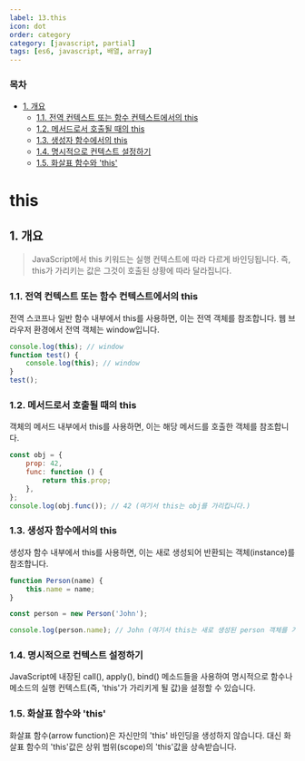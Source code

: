 ```yaml
---
label: 13.this
icon: dot
order: category
category: [javascript, partial]
tags: [es6, javascript, 배열, array]
---
```


### 목차 <!-- omit in toc -->

- [1. 개요](#1-개요)
	- [1.1. 전역 컨텍스트 또는 함수 컨텍스트에서의 this](#11-전역-컨텍스트-또는-함수-컨텍스트에서의-this)
	- [1.2. 메서드로서 호출될 때의 this](#12-메서드로서-호출될-때의-this)
	- [1.3. 생성자 함수에서의 this](#13-생성자-함수에서의-this)
	- [1.4. 명시적으로 컨텍스트 설정하기](#14-명시적으로-컨텍스트-설정하기)
	- [1.5. 화살표 함수와 'this'](#15-화살표-함수와-this)

# this <!-- omit in toc -->

## 1. 개요

> JavaScript에서 this 키워드는 실행 컨텍스트에 따라 다르게 바인딩됩니다. 즉, this가 가리키는 값은 그것이 호출된 상황에 따라 달라집니다.

### 1.1. 전역 컨텍스트 또는 함수 컨텍스트에서의 this

전역 스코프나 일반 함수 내부에서 this를 사용하면, 이는 전역 객체를 참조합니다. 웹 브라우저 환경에서 전역 객체는 window입니다.

```js #
console.log(this); // window
function test() {
	console.log(this); // window
}
test();
```

### 1.2. 메서드로서 호출될 때의 this

객체의 메서드 내부에서 this를 사용하면, 이는 해당 메서드를 호출한 객체를 참조합니다.

```js
const obj = {
	prop: 42,
	func: function () {
		return this.prop;
	},
};
console.log(obj.func()); // 42 (여기서 this는 obj를 가리킵니다.)
```

### 1.3. 생성자 함수에서의 this

생성자 함수 내부에서 this를 사용하면, 이는 새로 생성되어 반환되는 객체(instance)를 참조합니다.

```js #
function Person(name) {
	this.name = name;
}

const person = new Person('John');

console.log(person.name); // John (여기서 this는 새로 생성된 person 객체를 가리킵니다.)
```

### 1.4. 명시적으로 컨텍스트 설정하기

JavaScript에 내장된 call(), apply(), bind() 메소드들을 사용하여 명시적으로 함수나 메소드의 실행 컨텍스트(즉, 'this'가 가리키게 될 값)을 설정할 수 있습니다.

### 1.5. 화살표 함수와 'this'

화살표 함수(arrow function)은 자신만의 'this' 바인딩을 생성하지 않습니다. 대신 화살표 함수의 'this'값은 상위 범위(scope)의 'this'값을 상속받습니다.
